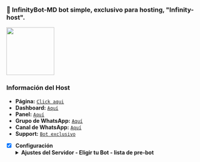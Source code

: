 ### 🚩 InfinityBot-MD bot simple, exclusivo para hosting, "Infinity-host".

<a href="https://dash.infinitywa-host.com"><img src="https://qu.ax/TPhh.jpg" height="125px"></a>
### Información del Host

- **Página:** [`Click aqui`](https://infinitywa-host.com/)
- **Dashboard:** [`Aquí`](https://dash.infinitywa-host.com)
- **Panel:** [`Aquí`](https://panel.infinitywa-host.com)
- **Grupo de WhatsApp:** [`Aquí`](https://chat.whatsapp.com/GQ82mPnSYnm0XL2hLPk7FV)
- **Canal de WhatsApp:** [`Aquí`](https://whatsapp.com/channel/0029Va4QjH7DeON0ePwzjS1A)
- **Support:** [`Bot exclusivo`](https://wa.me/message/FETBF7YBO37CG1)

- [x] **Configuración** <details><summary>**Ajustes del Servidor - Eligir tu Bot - lista de pre-bot**</summary><img src="https://qu.ax/wKGl.jpg"><img src="https://qu.ax/xDLe.jpg"></details>
